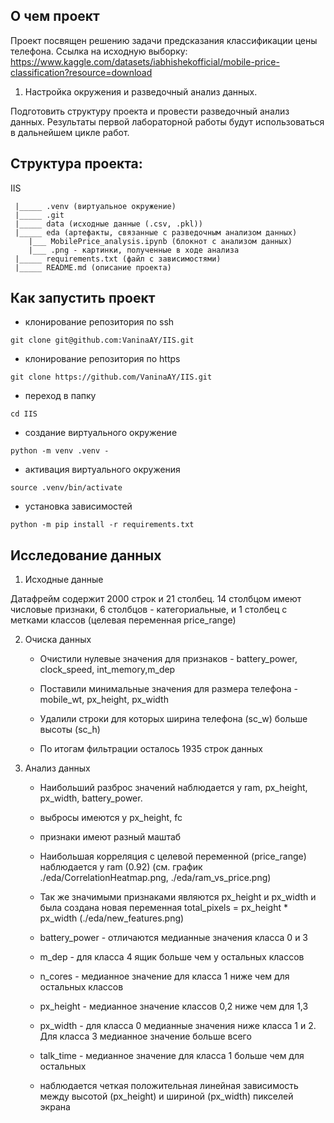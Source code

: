 ## О чем проект

Проект посвящен решению задачи предсказания классификации цены телефона. Ссылка на исходную выборку: https://www.kaggle.com/datasets/iabhishekofficial/mobile-price-classification?resource=download

1) Настройка окружения и разведочный анализ данных. 

Подготовить структуру проекта и провести разведочный анализ данных. Результаты первой лабораторной работы будут использоваться в дальнейшем цикле работ.


## Структура проекта:

IIS
```
 |_____ .venv (виртуальное окружение)
 |_____ .git
 |_____ data (исходные данные (.csv, .pkl))
 |_____ eda (артефакты, связанные с разведочным анализом данных)
    |___ MobilePrice_analysis.ipynb (блокнот с анализом данных)
    |___ .png - картинки, полученные в ходе анализа
 |_____ requirements.txt (файл с зависимостями)
 |_____ README.md (описание проекта)
```

## Как запустить проект

- клонирование репозитория по ssh
```
git clone git@github.com:VaninaAY/IIS.git
```
- клонирование репозитория по https
```
git clone https://github.com/VaninaAY/IIS.git 
```
- переход в папку
```
cd IIS
```
- создание виртуального окружение 
```
python -m venv .venv -
```
 - активация виртуального окружения
```
source .venv/bin/activate
```
- установка зависимостей
```
python -m pip install -r requirements.txt 
```

## Исследование данных

1) Исходные данные

Датафрейм содержит 2000 строк и 21 столбец. 14 столбцом имеют числовые признаки, 6 столбцов - категориальные, и 1 столбец с метками классов (целевая переменная price_range)

2) Очиска данных

   - Очистили нулевые значения для признаков - battery_power, clock_speed, int_memory,m_dep

   - Поставили минимальные значения для размера телефона - mobile_wt, px_height, px_width

   - Удалили строки для которых ширина телефона (sc_w) больше высоты (sc_h)

   - По итогам фильтрации осталось 1935 строк данных


3) Анализ данных 

   - Наибольший разброс значений наблюдается у ram, px_height, px_width, battery_power.

   - выбросы имеются у px_height, fc

   - признаки имеют разный маштаб
  
   - Наибольшая корреляция с целевой переменной (price_range) наблюдается у ram (0.92) (см. график ./eda/CorrelationHeatmap.png, ./eda/ram_vs_price.png)

   - Так же значимыми признаками являются px_height и px_width и была создана новая переменная total_pixels = px_height * px_width (./eda/new_features.png)

   - battery_power - отличаются медианные значения класса 0 и 3

   - m_dep - для класса 4 ящик больше чем у остальных классов

   - n_cores - медианное значение для класса 1 ниже чем для остальных классов

   - px_height - медианное значение классов 0,2 ниже чем для 1,3

   - px_width - для класса 0 медианные значения ниже класса 1 и 2. Для класса 3 медианное значение больше всего

   - talk_time - медианное значение для класса 1 больше чем для остальных

   - наблюдается четкая положительная линейная зависимость между высотой (px_height) и шириной (px_width) пикселей экрана

